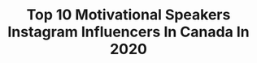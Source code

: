 ---
title: Top 10 Motivational Speakers Instagram Influencers In Canada In 2020
description: >-
  Find top motivational speakers Instagram influencers in Canada in 2020. Most popular hashtags: #motivation #motivationalspeaker #inspiration #motivationalquotes.
platform: Instagram
profiles:
  - username: "lklawes"
    fullname: >-
      Kaitlyn Lawes
    location: "Canada"
    followers: 24103
    engagement: 668
    commentsToLikes: 0.011124
    avatar: "https://scontent-atl3-1.cdninstagram.com/v/t51.2885-19/s320x320/38897119_526778364447700_1700571861101838336_n.jpg?_nc_ht=scontent-atl3-1.cdninstagram.com&_nc_ohc=M_aaLW34FWEAX8dmxqP&oh=ca37fadc2518c0664cba900f667629a8&oe=5EBAC413"
    verified: true
    hashtags: "#curlers, #teamjenniferjones, #glutenfreebars, #communitybuilder"
  - username: "karinaleblanc"
    fullname: >-
      Karina LeBlanc
    location: "Canada"
    followers: 18566
    engagement: 607
    commentsToLikes: 0.052854
    avatar: "https://scontent-lhr8-1.cdninstagram.com/v/t51.2885-19/s320x320/74437842_2797861576899669_2208689663567200256_n.jpg?_nc_ht=scontent-lhr8-1.cdninstagram.com&_nc_ohc=P7kKNGtWDPUAX_naqbo&oh=8a7af47800f73a9f9eb21a598cea7dd8&oe=5EBCF052"
    verified: true
    hashtags: "#interracialcoupleproblems, #24, #pregnancyannouncement, #iwd2020"
  - username: "annkaplan_ownit"
    fullname: >-
      Dr Ann Kaplan
    location: "Canada"
    followers: 40891
    engagement: 119
    commentsToLikes: 0.098346
    avatar: "https://scontent-lht6-1.cdninstagram.com/v/t51.2885-19/s320x320/16464844_161093681060000_3974887637109440512_a.jpg?_nc_ht=scontent-lht6-1.cdninstagram.com&_nc_ohc=dWZ_-yhTjaoAX8QS6ND&oh=cb3209ece8b54ce95e99bbecc17ac5a1&oe=5EB63B15"
    verified: true
    hashtags: "#trying, #adayofnormal, #hometogether, #placestowear"
  - username: "sarahwells400mh"
    fullname: >-
      Sarah Wells
    location: "Canada"
    followers: 22915
    engagement: 222
    commentsToLikes: 0.032499
    avatar: "https://scontent-ams4-1.cdninstagram.com/v/t51.2885-19/s320x320/15877085_1824825324439434_6730026079941033984_a.jpg?_nc_ht=scontent-ams4-1.cdninstagram.com&_nc_ohc=iyGbzf87CjsAX-Ldi4N&oh=0b74426ec2653709ace8e041281f1590&oe=5EB989E9"
    verified: true
    hashtags: "#futurelaunch, #rbcfuturelaunch, #running, #womenoftheday"
  - username: "paqsofficial"
    fullname: >-
      Philippe Paquette
    location: "Canada"
    followers: 29437
    engagement: 113
    commentsToLikes: 0.031466
    avatar: "https://scontent-amt2-1.cdninstagram.com/v/t51.2885-19/s320x320/66491958_2295190767368176_881958636446810112_n.jpg?_nc_ht=scontent-amt2-1.cdninstagram.com&_nc_ohc=J5vHxQvFhCYAX98uoVf&oh=db33f94cb8ec9fe827e618c21121464c&oe=5EA608B4"
    verified: false
    hashtags: "#greatness, #instadaily, #inspire, #thoughts"
  - username: "tamara.kb"
    fullname: >-
      TAMARA KRISTEN BALAZSOVITS🇵🇭🇭🇺
    location: "Canada"
    followers: 40148
    engagement: 222
    commentsToLikes: 0.106487
    avatar: "https://scontent-lhr8-1.cdninstagram.com/v/t51.2885-19/s320x320/62591221_830326407324412_1025534664393097216_n.jpg?_nc_ht=scontent-lhr8-1.cdninstagram.com&_nc_ohc=wVCrBU_3f5MAX8uzaTy&oh=ef3554837401beabbee4b826c3e24df0&oe=5EBA4283"
    verified: false
    hashtags: "#traveltheworld, #motivationmonday, #motivationmusic, #charminsweepstakes"
  - username: "esiemensah"
    fullname: >-
      Esie Mensah
    location: "Canada"
    followers: 7605
    engagement: 666
    commentsToLikes: 0.108663
    avatar: "https://scontent-lhr8-1.cdninstagram.com/v/t51.2885-19/s320x320/79020896_2439397059632795_4153818208043794432_n.jpg?_nc_ht=scontent-lhr8-1.cdninstagram.com&_nc_ohc=R-WCmWTY-TkAX9cfDRc&oh=e120f95fa9c71ace14ee544252cef579&oe=5EBC537C"
    verified: false
    hashtags: "#movingonup, #toronto, #actor, #lettheinterviewsrolein"
  - username: "nubs416"
    fullname: >-
      Talli Osborne
    location: "Canada"
    followers: 9193
    engagement: 622
    commentsToLikes: 0.058676
    avatar: "https://scontent-lhr8-1.cdninstagram.com/v/t51.2885-19/s320x320/61952164_662418934235666_2644125242015875072_n.jpg?_nc_ht=scontent-lhr8-1.cdninstagram.com&_nc_ohc=qOuf_jeeTm4AX_DtZLN&oh=2d2b8a64eeba73333ee968fc6bb898d8&oe=5EBABE0B"
    verified: false
    hashtags: "#stayhome, #tallitalks, #coronavirus, #covid"
  - username: "fusiontheory_"
    fullname: >-
      Krishma//Redefining Life
    location: "Canada"
    followers: 39181
    engagement: 140
    commentsToLikes: 0.089687
    avatar: "https://scontent-atl3-1.cdninstagram.com/v/t51.2885-19/s320x320/90755788_322104688751892_5223448644534927360_n.jpg?_nc_ht=scontent-atl3-1.cdninstagram.com&_nc_ohc=JyJLlkaS30QAX9VTWVB&oh=b0e5a68e3b25a77af4e8b884841780aa&oe=5EBB7EC8"
    verified: false
    hashtags: "#inspirationalquotes, #training, #fitspo, #fitnesslifestyle"
  - username: "natalia.armani"
    fullname: >-
      Natalia Armani!
    location: "Canada"
    followers: 9812
    engagement: 832
    commentsToLikes: 0.142175
    avatar: "https://scontent-ssn1-1.cdninstagram.com/v/t51.2885-19/s320x320/42068726_483234235508021_622990151655620608_n.jpg?_nc_ht=scontent-ssn1-1.cdninstagram.com&_nc_ohc=mRS71GUbRp0AX_6-nAS&oh=fdaf737d84573733866ce76f45d6f641&oe=5E929151"
    verified: false
    hashtags: "#patience, #hypetoronto, #eyeofthefuture, #loveyourself"
---